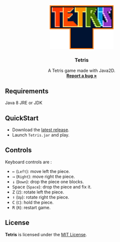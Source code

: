 <p align="center">
    <img src="https://github.com/BertrandAlexandre/Tetris/blob/master/src/main/resources/dist/tetris-logo.png" alt="Tetris logo" width=210 height=144>

  <h3 align="center">Tetris</h3>

  <p align="center">
    A Tetris game made with Java2D.
    <br>
    <a href="https://github.com/BertrandAlexandre/Tetris/issues/new"><strong>Report a bug »</strong></a>
  </p>
</p>

## Requirements

Java 8 JRE or JDK

## QuickStart

- Download the [latest release](https://github.com/BertrandAlexandre/Tetris/releases).
- Launch `Tetris.jar` and play.

## Controls

Keyboard controls are :

- <kbd>←</kbd> (`Left`): move left the piece.
- <kbd>→</kbd> (`Right`): move right the piece.
- <kbd>↓</kbd> (`Down`): drop the piece one blocks.
- <kbd>Space</kbd> (`Space`): drop the piece and fix it.
- <kbd>Z</kbd> (`Z`): rotate left the piece.
- <kbd>↑</kbd> (`Up`): rotate right the piece.
- <kbd>C</kbd> (`C`): hold the piece.
- <kbd>R</kbd> (`R`): restart game.

## License

**Tetris** is licensed under the [MIT License](https://github.com/BertrandAlexandre/Tetris/blob/master/LICENSE).
